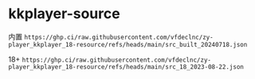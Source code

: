 # kkplayer-source

内置 `https://ghp.ci/raw.githubusercontent.com/vfdeclnc/zy-player_kkplayer_18-resource/refs/heads/main/src_built_20240718.json`

18+ `https://ghp.ci/raw.githubusercontent.com/vfdeclnc/zy-player_kkplayer_18-resource/refs/heads/main/src_18_2023-08-22.json`
